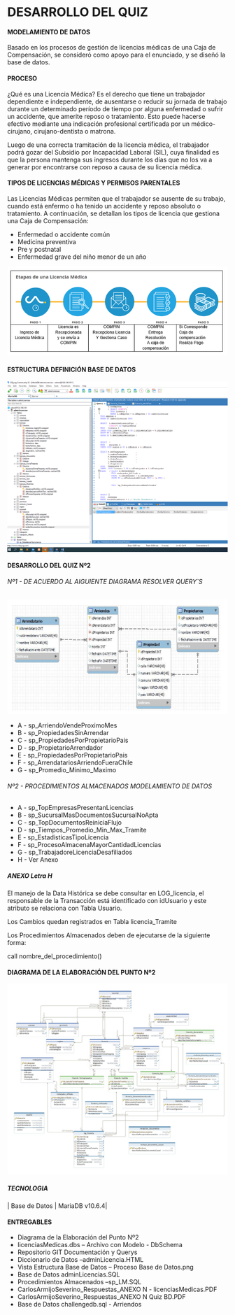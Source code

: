 # DESARROLLO DEL QUIZ

#### MODELAMIENTO DE DATOS

Basado en los procesos de gestión de licencias médicas de una Caja de Compensación, se consideró como apoyo para el enunciado, y se diseñó la base de datos.

#### PROCESO
¿Qué es una Licencia Médica? Es el derecho que tiene un trabajador dependiente e independiente, de ausentarse o reducir su jornada de trabajo durante un determinado período de tiempo por alguna enfermedad o sufrir un accidente, que amerite reposo o tratamiento. Esto puede hacerse efectivo mediante una indicación profesional certificada por un médico-cirujano, cirujano-dentista o matrona.

Luego de una correcta tramitación de la licencia médica, el trabajador podrá gozar del Subsidio por Incapacidad Laboral (SIL), cuya finalidad es que la persona mantenga sus ingresos durante los días que no los va a generar por encontrarse con reposo a causa de su licencia médica.

#### TIPOS DE LICENCIAS MÉDICAS Y PERMISOS PARENTALES
Las Licencias Médicas permiten que el trabajador se ausente de su trabajo, cuando está enfermo o ha tenido un accidente y reposo absoluto o tratamiento. A continuación, se detallan los tipos de licencia que gestiona una Caja de Compensación:

- Enfermedad o accidente común
- Medicina preventiva
- Pre y postnatal
- Enfermedad grave del niño menor de un año

![](https://github.com/CArmijos/sonda/blob/master/proceso_licenciaMedica.png)


#### ESTRUCTURA DEFINICIÓN BASE DE DATOS
![](https://github.com/CArmijos/sonda/blob/master/ProcesosBaseDeDatos.png)

#### DESARROLLO DEL QUIZ Nº2 

###### Nº1 - DE ACUERDO AL AIGUIENTE DIAGRAMA RESOLVER QUERY`S
 ![](https://github.com/CArmijos/sonda/blob/master/arriendos_ModeloDatos.png)

- A - sp_ArriendoVendeProximoMes
- B - sp_PropiedadesSinArrendar
- C - sp_PropiedadesPorPropietarioPais
- D - sp_PropietarioArrendador
- E - sp_PropiedadesPorPropietarioPais
- F - sp_ArrendatariosArriendoFueraChile
- G - sp_Promedio_Minimo_Maximo

###### Nº2 - PROCEDIMIENTOS ALMACENADOS MODELAMIENTO DE DATOS 

- A - sp_TopEmpresasPresentanLicencias
- B - sp_SucursalMasDocumentosSucursalNoApta
- C - sp_TopDocumentosReiniciaFlujo
- D - sp_Tiempos_Promedio_Min_Max_Tramite
- E - sp_EstadisticasTipoLicencia
- F - sp_ProcesoAlmacenaMayorCantidadLicencias
- G - sp_TrabajadoreLicenciaDesafiliados
- H - Ver Anexo

##### ANEXO Letra H

El manejo de la Data Histórica se debe consultar en LOG_licencia, el responsable de la Transacción está identificado con idUsuario y este atributo se relaciona con Tabla Usuario.

Los Cambios quedan registrados en Tabla licencia_Tramite

Los Procedimientos Almacenados deben de ejecutarse de la siguiente forma:

call nombre_del_procedimiento()

#### DIAGRAMA DE LA ELABORACIÓN DEL PUNTO Nº2
![](https://github.com/CArmijos/sonda/blob/master/DiagramaModelo_licenciaMedica.jpg)

##### TECNOLOGIA

| Base de Datos | MariaDB v10.6.4|

#### ENTREGABLES

- Diagrama de la Elaboración del Punto Nº2 
- licenciasMedicas.dbs – Archivo con Modelo - DbSchema
- Repositorio GIT  Documentación y Querys 
- Diccionario de Datos –adminLicencia.HTML
- Vista Estructura Base de Datos – Proceso Base de Datos.png 
- Base de Datos adminLicencias.SQL
- Procedimientos Almacenados –sp_LM.SQL
- CarlosArmijoSeverino_Respuestas_ANEXO N  - licenciasMedicas.PDF
- CarlosArmijoSeverino_Respuestas_ANEXO N Quiz BD.PDF
- Base de Datos challengedb.sql - Arriendos

